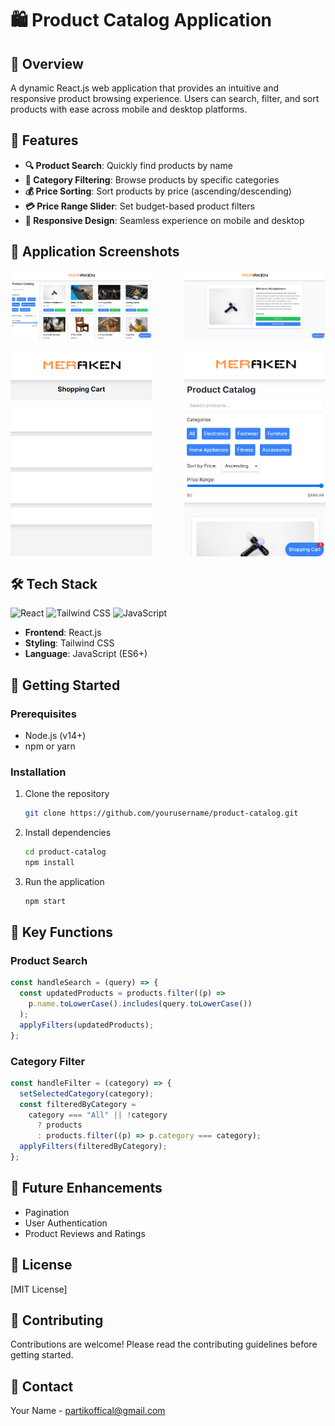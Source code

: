 # 🛍️ Product Catalog Application

## 📝 Overview

A dynamic React.js web application that provides an intuitive and responsive product browsing experience. Users can search, filter, and sort products with ease across mobile and desktop platforms.

## 🚀 Features

- **🔍 Product Search**: Quickly find products by name
- **📂 Category Filtering**: Browse products by specific categories
- **💰 Price Sorting**: Sort products by price (ascending/descending)
- **💳 Price Range Slider**: Set budget-based product filters
- **📱 Responsive Design**: Seamless experience on mobile and desktop

## 📸 Application Screenshots

<div style="display: flex; justify-content: space-between; margin-bottom: 20px;">
  <img src="images/Home.png" alt="Desktop Home View" width="45%" style="object-fit: cover;">
  <img src="images/Product_Details.png" alt="Product Details" width="45%" style="object-fit: cover;">
</div>

<div style="display: flex; justify-content: space-between; margin-bottom: 20px;">
  <img src="images/Cart.png" alt="Cart View" width="45%" style="object-fit: cover;">
  <img src="images/Mobile.png" alt="Mobile View" width="45%" height="50%" style="object-fit: cover;">
</div>

## 🛠️ Tech Stack

![React](https://img.shields.io/badge/React-61DAFB?style=for-the-badge&logo=react&logoColor=white)
![Tailwind CSS](https://img.shields.io/badge/Tailwind_CSS-38B2AC?style=for-the-badge&logo=tailwind-css&logoColor=white)
![JavaScript](https://img.shields.io/badge/JavaScript-F7DF1E?style=for-the-badge&logo=javascript&logoColor=black)

- **Frontend**: React.js
- **Styling**: Tailwind CSS
- **Language**: JavaScript (ES6+)

## 🔧 Getting Started

### Prerequisites

- Node.js (v14+)
- npm or yarn

### Installation

1. Clone the repository
   ```bash
   git clone https://github.com/yourusername/product-catalog.git
   ```

2. Install dependencies
   ```bash
   cd product-catalog
   npm install
   ```

3. Run the application
   ```bash
   npm start
   ```

## 🌟 Key Functions

### Product Search
```javascript
const handleSearch = (query) => {
  const updatedProducts = products.filter((p) =>
    p.name.toLowerCase().includes(query.toLowerCase())
  );
  applyFilters(updatedProducts);
};
```

### Category Filter
```javascript
const handleFilter = (category) => {
  setSelectedCategory(category);
  const filteredByCategory =
    category === "All" || !category
      ? products
      : products.filter((p) => p.category === category);
  applyFilters(filteredByCategory);
};
```

## 🚧 Future Enhancements

- Pagination
- User Authentication
- Product Reviews and Ratings

## 📄 License

[MIT License]

## 🤝 Contributing

Contributions are welcome! Please read the contributing guidelines before getting started.

## 👥 Contact

Your Name - partikoffical@gmail.com
